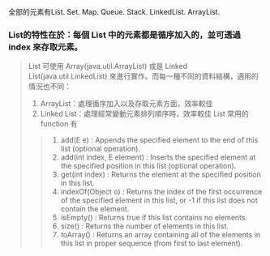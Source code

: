 全部的元素有List. Set. Map. Queue. Stack. LinkedList. ArrayList.

### List的特性在於：每個 List 中的元素都是循序加入的，並可透過 index 來存取元素。
>List 可使用 Array(java.util.ArrayList) 或是 Linked List(java.util.LinkedList) 來進行實作。而每一種不同的資料結構，適用的情況也不同：
>1. ArrayList：處理循序加入以及存取元素方面，效率較佳
>2. Linked List：處理經常變動元素排列順序時，效率較佳
> List 常用的function 有	
>> 1. add(E e) : Appends the specified element to the end of this list (optional operation).
>> 2. add(int index, E element) : Inserts the specified element at the specified position in this list (optional operation).
>> 3. get(int index) : Returns the element at the specified position in this list.
>> 4. indexOf(Object o) : Returns the index of the first occurrence of the specified element in this list, or -1 if this list does not contain the element.
>> 5. isEmpty() : Returns true if this list contains no elements.
>> 6. size() : Returns the number of elements in this list.
>> 7.	toArray() : Returns an array containing all of the elements in this list in proper sequence (from first to last element).
